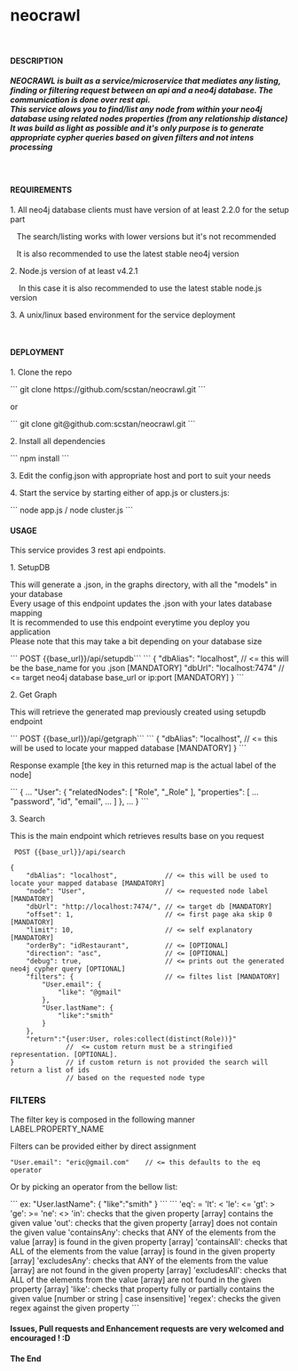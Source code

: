 <h1>neocrawl</h1>
<br>
<h4>DESCRIPTION</h4>
<h5><strong>NEOCRAWL</strong> is built as a service/microservice that mediates any listing, finding or filtering request between an api and a neo4j database. The communication is done over rest api.
<br>This service alows you to find/list any node from within your neo4j database using related nodes properties (from any relationship distance)
<br>It was build as light as possible and it's only purpose is to generate appropriate cypher queries based on given filters and not intens processing </h5>
<br>
<h4>REQUIREMENTS</h4>
<p>1. All neo4j database clients must have version of at least 2.2.0 for the setup part</p>
<p>&nbsp&nbsp&nbspThe search/listing works with lower versions but it's not recommended</p>
<p>&nbsp&nbsp&nbspIt is also recommended to use the latest stable neo4j version</p>
<p>2. Node.js version of at least v4.2.1</p>
<p>&nbsp&nbsp&nbsp In this case it is also recommended to use the latest stable node.js version</p>
<p>3. A unix/linux based environment for the service deployment </p>
<br>
<h4>DEPLOYMENT</h4>
<p>1. Clone the repo </p>
``` git clone https://github.com/scstan/neocrawl.git ``` 
<p>or</p>
``` git clone git@github.com:scstan/neocrawl.git ```
<p>2. Install all dependencies </p> 
``` npm install ```
<p>3. Edit the config.json with appropriate host and port to suit your needs </p>
<p>4. Start the service by starting either of app.js or clusters.js: </p>
``` node app.js / node cluster.js ```
<br>
<h4>USAGE</h4>
<p> This service provides 3 rest api endpoints. </p>
<p>1. SetupDB </p>
<p>This will generate a .json, in the graphs directory, with all the "models" in your database
<br>Every usage of this endpoint updates the .json with your lates database mapping 
<br>It is recommended to use this endpoint everytime you deploy you application
<br>Please note that this may take a bit depending on your database size</p>
``` POST {{base_url}}/api/setupdb```
```
{
    "dbAlias": "localhost",        // <= this will be the base_name for you .json [MANDATORY]
    "dbUrl": "localhost:7474"      // <= target neo4j database base_url or ip:port [MANDATORY]
}
```
<p>2. Get Graph </p>
<p> This will retrieve the generated map previously created using setupdb endpoint</p>
``` POST {{base_url}}/api/getgraph```
```
{
    "dbAlias": "localhost",        // <= this will be used to locate your mapped database [MANDATORY]
}
```
<p> Response example [the key in this returned map is the actual label of the node]</p>
```
{
  ...
  "User": {
    "relatedNodes": [
      "Role",
      "_Role"
    ],
    "properties": [
      ...
      "password",
      "id",
      "email",
      ...
    ]
  },
  ...
}
```
<p>3. Search </p>
<p> This is the main endpoint which retrieves results base on you request</p>

``` POST {{base_url}}/api/search```
```
{
    "dbAlias": "localhost",            // <= this will be used to locate your mapped database [MANDATORY]
    "node": "User",                    // <= requested node label [MANDATORY]
    "dbUrl": "http://localhost:7474/", // <= target db [MANDATORY]
    "offset": 1,                       // <= first page aka skip 0 [MANDATORY]
    "limit": 10,                       // <= self explanatory [MANDATORY]
    "orderBy": "idRestaurant",         // <= [OPTIONAL]
    "direction": "asc",                // <= [OPTIONAL]
    "debug": true,                     // <= prints out the generated neo4j cypher query [OPTIONAL]
    "filters": {                       // <= filtes list [MANDATORY]
        "User.email": {
            "like": "@gmail"
        },
        "User.lastName": {
            "like":"smith"
        }
    },
    "return":"{user:User, roles:collect(distinct(Role))}" 
              //  <= custom return must be a stringified representation. [OPTIONAL]. 
}             // if custom return is not provided the search will return a list of ids   
              // based on the requested node type
```

<h3>FILTERS </h3>
<p>The filter key is composed in the following manner LABEL.PROPERTY_NAME</p>
<p>Filters can be provided either by direct assignment</p>

```
"User.email": "eric@gmail.com"    // <= this defaults to the eq operator
```
<p>Or by picking an operator from the bellow list:</p>
```
ex: "User.lastName": {
            "like":"smith"
        }
```
```
'eq': = 
'lt': < 
'le': <=
'gt': >
'ge': >=
'ne': <> 
'in': checks that the given property [array] contains the given value 
'out': checks that the given property [array] does not contain the given value 
'containsAny': checks that ANY of the elements from the value [array] is found in the given property [array]
'containsAll': checks that ALL of the elements from the value [array] is found in the given property [array]
'excludesAny': checks that ANY of the elements from the value [array] are not found in the given property [array]
'excludesAll': checks that ALL of the elements from the value [array] are not found in the given property [array]
'like': checks that property fully or partially contains the given value [number or string | case insensitive]
'regex': checks the given regex against the given property
```

<h4> Issues, Pull requests and Enhancement requests are very welcomed and encouraged ! :D<h4>
<p>The End</p>
